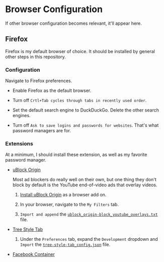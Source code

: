 # Browser Configuration #

If other browser configuration becomes relevant, it'll appear here.

## Firefox ##

Firefox is my default browser of choice. It should be installed by general other
steps in this repository.

### Configuration ###

Navigate to Firefox preferences.

  * Enable Firefox as the default browser.

  * Turn off `Crtl+Tab cycles through tabs in recently used order`.

  * Set the default search engine to DuckDuckGo. Delete the other search
    engines.

  * Turn off `Ask to save logins and passwords for websites`. That's what
    password managers are for.

### Extensions ###

At a minimum, I should install these extension, as well as my favorite password
manager.

  * [uBlock Origin]

    Most ad blockers do really well on their own, but one thing they don't block by
    default is the YouTube end-of-video ads that overlay videos.

     1. [Install uBlock Origin] as a browser add on.

     1. In your browser, navigate to the `My Filters` tab.

     1. `Import and append` the [`ublock_origin-block_youtube_overlays.txt`] file.

  * [Tree Style Tab]

     1. Under the `Preferences` tab, expand the `Development` dropdown and
        `Import` the [`tree-style-tab_config.json`] file.

  * [Facebook Container]

[Facebook Container]: https://addons.mozilla.org/en-US/firefox/addon/facebook-container/?src=search
[Install uBlock Origin]: https://github.com/gorhill/uBlock/#firefox--firefox-for-android
[Tree Style Tab]: https://addons.mozilla.org/en-US/firefox/addon/tree-style-tab/?src=search
[`tree-style-tab_config.json`]: ./tree-style-tab_config.json
[`ublock_origin-block_youtube_overlays.txt`]: ./ublock_origin-block_youtube_overlays.txt
[uBlock Origin]: https://addons.mozilla.org/en-US/firefox/addon/ublock-origin/?src=search

